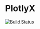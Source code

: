 # PlotlyX

[![Build Status](https://github.com/joshday/PlotlyX.jl/actions/workflows/CI.yml/badge.svg?branch=main)](https://github.com/joshday/PlotlyX.jl/actions/workflows/CI.yml?query=branch%3Amain)
